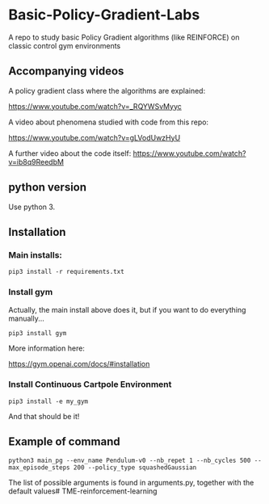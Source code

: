 # Basic-Policy-Gradient-Labs

A repo to study basic Policy Gradient algorithms (like REINFORCE) on classic control gym environments

## Accompanying videos

A policy gradient class where the algorithms are explained:

https://www.youtube.com/watch?v=_RQYWSvMyyc

A video about phenomena studied with code from this repo:

https://www.youtube.com/watch?v=gLVodUwzHyU

A further video about the code itself:
https://www.youtube.com/watch?v=ib8q9ReedbM

## python version

Use python 3.

## Installation

### Main installs:
```
pip3 install -r requirements.txt
```

### Install gym

Actually, the main install above does it, but if you want to do everything manually...

```
pip3 install gym
```

More information here:

https://gym.openai.com/docs/#installation

### Install Continuous Cartpole Environment

```
pip3 install -e my_gym
```

And that should be it!

## Example of command

```
python3 main_pg --env_name Pendulum-v0 --nb_repet 1 --nb_cycles 500 --max_episode_steps 200 --policy_type squashedGaussian
```

The list of possible arguments is found in arguments.py, together with the default values# TME-reinforcement-learning

